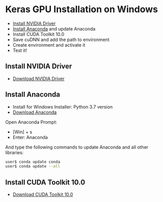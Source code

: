 # Keras GPU Installation on Windows

* [Install NVIDIA Driver](#user-content-install-nvidia-driver)
* [Install Anaconda](#user-content-install-anaconda) and update Anaconda
* Install CUDA Toolkit 10.0
* Save cuDNN and add the path to environment
* Create environment and activate it
* Test it!

## Install NVIDIA Driver

* [Download NVIDIA Driver](https://www.nvidia.com/Download/index.aspx?lang=en-us)

## Install Anaconda

* Install for Windows Installer: Python 3.7 version
* [Download Anaconda](https://www.anaconda.com/distribution/)

Open Anaconda Prompt:

* [Win] + s
* Enter: Anaconda

And type the following commands to update Anaconda and all other libraries:

```bash
user$ conda update conda
user$ conda update --all
```

## Install CUDA Toolkit 10.0

* [Download CUDA Toolkit 10.0](https://developer.nvidia.com/)
